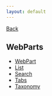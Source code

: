 ```yaml
---
layout: default
---
```

<div class="page-info" markdown="1">

[Back](/)
## WebParts

</div>

- [WebPart](webpart)
- [List](list)
- [Search](search)
- [Tabs](tabs)
- [Taxonomy](taxonomy)